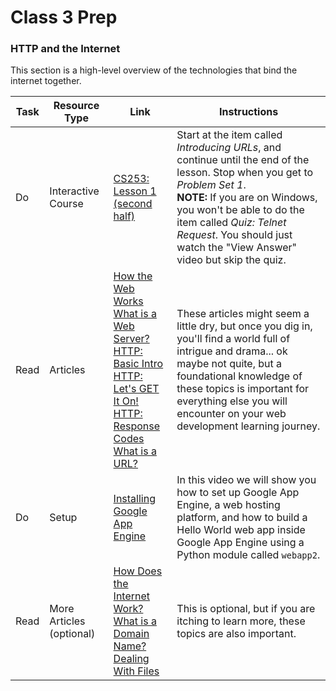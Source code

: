 # Class 3 Prep


### HTTP and the Internet

This section is a high-level overview of the technologies that bind the internet together.

Task | Resource Type | Link | Instructions
|----|---------------|------|-------------|
Do | Interactive Course | [CS253: Lesson 1 (second half)][lesson-1] | Start at the item called *Introducing URLs*, and continue until the end of the lesson. Stop when you get to *Problem Set 1*. <br> **NOTE:** If you are on Windows, you won't be able to do the item called *Quiz: Telnet Request*. You should just watch the "View Answer" video but skip the quiz.
Read | Articles | [How the Web Works][how-the-web-works] <br> [What is a Web Server?][what-is-a-web-server] <br> [HTTP: Basic Intro][http-basic-introduction] <br> [HTTP: Let's GET It On!][http-lets-get-it-on] <br> [HTTP: Response Codes][http-response-codes] <br> [What is a URL?][what-is-a-url] | These articles might seem a little dry, but once you dig in, you'll find a world full of intrigue and drama... ok maybe not quite, but a foundational knowledge of these topics is important for everything else you will encounter on your web development learning journey.
Do | Setup | [Installing Google App Engine][installing-google-app-engine] | In this video we will show you how to set up Google App Engine, a web hosting platform, and how to build a Hello World web app inside Google App Engine using a Python module called `webapp2`.
Read | More Articles (optional) | [How Does the Internet Work?][how-does-the-internet-work] <br> [What is a Domain Name?][what-is-a-domain-name] <br> [Dealing With Files][dealing-with-files] | This is optional, but if you are itching to learn more, these topics are also important.


[lesson-1]: https://classroom.udacity.com/courses/cs253/lessons/48737165/concepts/3136729170923#

[how-the-web-works]: https://developer.mozilla.org/en-US/Learn/Getting_started_with_the_web/How_the_Web_works
[http-basic-introduction]: https://dev.opera.com/articles/http-basic-introduction/
[http-lets-get-it-on]: https://dev.opera.com/articles/http-lets-get-it-on/
[http-response-codes]: https://dev.opera.com/articles/http-response-codes/
[what-is-a-web-server]: https://developer.mozilla.org/en-US/Learn/Common_questions/What_is_a_web_server
[what-is-a-url]: https://developer.mozilla.org/en-US/Learn/Common_questions/What_is_a_URL

[what-is-a-domain-name]: https://developer.mozilla.org/en-US/Learn/Common_questions/What_is_a_domain_name
[how-does-the-internet-work]: https://developer.mozilla.org/en-US/Learn/Common_questions/How_does_the_Internet_work
[dealing-with-files]: https://developer.mozilla.org/en-US/Learn/Getting_started_with_the_web/Dealing_with_files

[installing-google-app-engine]: ./installing-google-app-engine/
